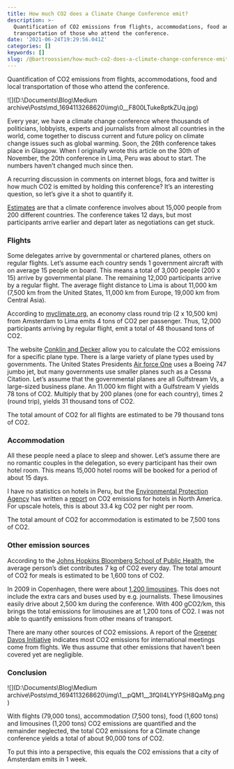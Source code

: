 ```yaml
---
title: How much CO2 does a Climate Change Conference emit?
description: >-
  Quantification of CO2 emissions from flights, accommodations, food and local
  transportation of those who attend the conference.
date: '2021-06-24T19:29:56.041Z'
categories: []
keywords: []
slug: /@bartroossien/how-much-co2-does-a-climate-change-conference-emit-c082202175bf
---
```


Quantification of CO2 emissions from flights, accommodations, food and local transportation of those who attend the conference.

![](D:\Documents\Blog\Medium archive\Posts\md_1694113268620\img\0__F800LTuke8ptkZUq.jpg)

Every year, we have a climate change conference where thousands of politicians, lobbyists, experts and journalists from almost all countries in the world, come together to discuss current and future policy on climate change issues such as global warming. Soon, the 26th conference takes place in Glasgow. When I originally wrote this article on the 30th of November, the 20th conference in Lima, Peru was about to start. The numbers haven’t changed much since then.

A recurring discussion in comments on internet blogs, fora and twitter is how much CO2 is emitted by holding this conference? It’s an interesting question, so let’s give it a shot to quantify it.

[Estimates](https://web.archive.org/web/20141220011524/http://www.reeep.org/events/cop-20-lima) are that a climate conference involves about 15,000 people from 200 different countries. The conference takes 12 days, but most participants arrive earlier and depart later as negotiations can get stuck.

### Flights

Some delegates arrive by governmental or chartered planes, others on regular flights. Let’s assume each country sends 1 government aircraft with on average 15 people on board. This means a total of 3,000 people (200 x 15) arrive by governmental plane. The remaining 12,000 participants arrive by a regular flight. The average flight distance to Lima is about 11,000 km (7,500 km from the United States, 11,000 km from Europe, 19,000 km from Central Asia).

According to [myclimate.org](https://web.archive.org/web/20141220011524/https://co2.myclimate.org/en/portfolios?calculation_id=149213 "CO2 calculator"), an economy class round trip (2 x 10,500 km) from Amsterdam to Lima emits 4 tons of CO2 per passenger. Thus, 12,000 participants arriving by regular flight, emit a total of 48 thousand tons of CO2.

The website [Conklin and Decker](https://web.archive.org/web/20141220011524/https://www.conklindd.com/CDALibrary/CO2Calc.aspx "CO2 calculator") allow you to calculate the CO2 emissions for a specific plane type. There is a large variety of plane types used by governments. The United States Presidents [Air force One](https://web.archive.org/web/20141220011524/http://jetphotos.net/viewphoto.php?id=7854074&nseq=10 "Air force one") uses a Boeing 747 jumbo jet, but many governments use smaller planes such as a Cessna Citation. Let’s assume that the governmental planes are all Gulfstream Vs, a large-sized business plane. An 11.000 km flight with a Gulfstream V yields 78 tons of CO2. Multiply that by 200 planes (one for each country), times 2 (round trip), yields 31 thousand tons of CO2.

The total amount of CO2 for all flights are estimated to be 79 thousand tons of CO2.

### Accommodation

All these people need a place to sleep and shower. Let’s assume there are no romantic couples in the delegation, so every participant has their own hotel room. This means 15,000 hotel rooms will be booked for a period of about 15 days.

I have no statistics on hotels in Peru, but the [Environmental Protection Agency](https://web.archive.org/web/20141220011524/http://www.epa.org/ "EPA") has written a [report](https://web.archive.org/web/20141220011524/http://www.epa.gov/chp/documents/hotel_casino_analysis.pdf "Hotel CO2 emissions") on CO2 emissions for hotels in North America. For upscale hotels, this is about 33.4 kg CO2 per night per room.

The total amount of CO2 for accommodation is estimated to be 7,500 tons of CO2.

### Other emission sources

According to the [Johns Hopkins Bloomberg School of Public Health](https://web.archive.org/web/20141220011524/http://www.jhsph.edu/research/centers-and-institutes/johns-hopkins-center-for-a-livable-future/_pdf/research/clf_reports/kim_neff_carbon_calculators.pdf), the average person’s diet contributes 7 kg of CO2 every day. The total amount of CO2 for meals is estimated to be 1,600 tons of CO2.

In 2009 in Copenhagen, there were about [1,200 limousines](https://web.archive.org/web/20141220011524/http://www.huffingtonpost.com/2009/12/07/copenhagen-limos-private-planes_n_383516.html). This does not include the extra cars and buses used by e.g. journalists. These limousines easily drive about 2,500 km during the conference. With 400 gCO2/km, this brings the total emissions for limousines are at 1,200 tons of CO2. I was not able to quantify emissions from other means of transport.

There are many other sources of CO2 emissions. A report of the [Greener Davos Initiative](https://web.archive.org/web/20141220011524/http://www3.weforum.org/docs/AM12/WEF_AM12_GreenerDavosInitiative.pdf "Greener Davos Initiative") indicates most CO2 emissions for international meetings come from flights. We thus assume that other emissions that haven’t been covered yet are negligible.

### Conclusion

![](D:\Documents\Blog\Medium archive\Posts\md_1694113268620\img\1__pQM1__3fQII4LYYPSH8QaMg.png)

With flights (79,000 tons), accommodation (7,500 tons), food (1,600 tons) and limousines (1,200 tons) CO2 emissions are quantified and the remainder neglected, the total CO2 emissions for a Climate change conference yields a total of about 90,000 tons of CO2.

To put this into a perspective, this equals the CO2 emissions that a city of Amsterdam emits in 1 week.